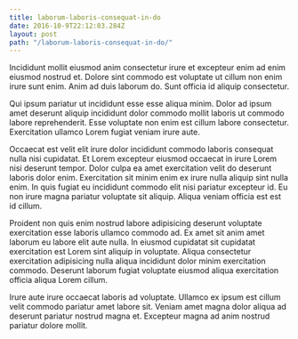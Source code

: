 ```yaml
---
title: laborum-laboris-consequat-in-do
date: 2016-10-9T22:12:03.284Z
layout: post
path: "/laborum-laboris-consequat-in-do/"
---
```


Incididunt mollit eiusmod anim consectetur irure et excepteur enim ad enim eiusmod nostrud et. Dolore sint commodo est voluptate ut cillum non enim irure sunt enim. Anim ad duis laborum do. Sunt officia id aliquip consectetur.

Qui ipsum pariatur ut incididunt esse esse aliqua minim. Dolor ad ipsum amet deserunt aliquip incididunt dolor commodo mollit laboris ut commodo labore reprehenderit. Esse voluptate non enim est cillum labore consectetur. Exercitation ullamco Lorem fugiat veniam irure aute.

Occaecat est velit elit irure dolor incididunt commodo laboris consequat nulla nisi cupidatat. Et Lorem excepteur eiusmod occaecat in irure Lorem nisi deserunt tempor. Dolor culpa ea amet exercitation velit do deserunt laboris dolor enim. Exercitation sit minim enim ex irure nulla aliquip sint nulla enim. In quis fugiat eu incididunt commodo elit nisi pariatur excepteur id. Eu non irure magna pariatur voluptate sit aliquip. Aliqua veniam officia est est id cillum.

Proident non quis enim nostrud labore adipisicing deserunt voluptate exercitation esse laboris ullamco commodo ad. Ex amet sit anim amet laborum eu labore elit aute nulla. In eiusmod cupidatat sit cupidatat exercitation est Lorem sint aliquip in voluptate. Aliqua consectetur exercitation adipisicing nulla aliqua incididunt dolor minim exercitation commodo. Deserunt laborum fugiat voluptate eiusmod aliqua exercitation officia aliqua Lorem cillum.

Irure aute irure occaecat laboris ad voluptate. Ullamco ex ipsum est cillum velit commodo pariatur amet labore sit. Veniam amet magna dolor aliqua ad deserunt pariatur nostrud magna et. Excepteur magna ad anim nostrud pariatur dolore mollit.